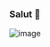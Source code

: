 ### Salut 👋
![image](https://pa1.narvii.com/6791/f2472fb956041d4c673f2e142969e79185954504_hq.gif)


<!--
**DavidAntonescu/DavidAntonescu** is a ✨ _special_ ✨ repository because its `README.md` (this file) appears on your GitHub profile.

Here are some ideas to get you started:

- 🔭 I’m currently working on ...
- 🌱 I’m currently learning ...
- 👯 I’m looking to collaborate on ...
- 🤔 I’m looking for help with ...
- 💬 Ask me about ...
- 📫 How to reach me: ...
- 😄 Pronouns: ...
- ⚡ Fun fact: ...
-->
